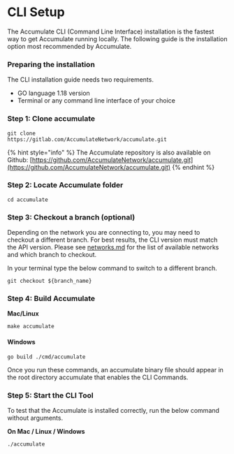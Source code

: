 # CLI Setup

The Accumulate CLI (Command Line Interface) installation is the fastest way to get Accumulate running locally. The following guide is the installation option most recommended by Accumulate.

### **Preparing the installation**

The CLI installation guide needs two requirements.

* GO language 1.18 version
* Terminal or any command line interface of your choice

### **Step 1: Clone accumulate**

```
git clone 
https://gitlab.com/AccumulateNetwork/accumulate.git
```

{% hint style="info" %}
The Accumulate repository is also available on Github: [https://github.com/AccumulateNetwork/accumulate.git](https://github.com/AccumulateNetwork/accumulate.git)
{% endhint %}

### **Step 2: Locate Accumulate folder**

```
cd accumulate
```

### **Step 3: Checkout a branch (optional)**

Depending on the network you are connecting to, you may need to checkout a different branch. For best results, the CLI version must match the API version. Please see [networks.md](../getting-started/networks.md "mention") for the list of available networks and which branch to checkout.

In your terminal type the below command to switch to a different branch.

```
git checkout ${branch_name}
```

### **Step 4: Build Accumulate**

**Mac/Linux**

```
make accumulate 
```

#### Windows

```
go build ./cmd/accumulate
```

Once you run these commands, an accumulate binary file should appear in the root directory accumulate that enables the CLI Commands.

### **Step 5: Start the CLI Tool**

To test that the Accumulate is installed correctly, run the below command without arguments.

**On Mac / Linux / Windows**

```
./accumulate
```
